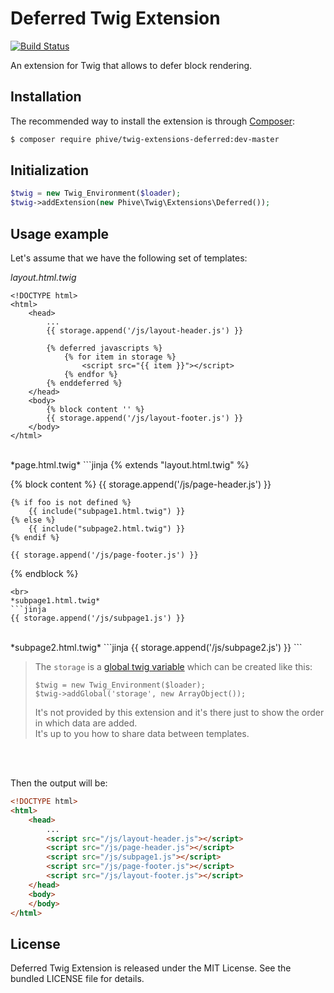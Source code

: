 Deferred Twig Extension
=======================
[![Build Status](https://travis-ci.org/rybakit/twig-extensions-deferred.svg?branch=master)](https://travis-ci.org/rybakit/twig-extensions-deferred)

An extension for Twig that allows to defer block rendering.

## Installation

The recommended way to install the extension is through [Composer](http://getcomposer.org):

```sh
$ composer require phive/twig-extensions-deferred:dev-master
```


## Initialization

```php
$twig = new Twig_Environment($loader);
$twig->addExtension(new Phive\Twig\Extensions\Deferred());
```


## Usage example

Let's assume that we have the following set of templates:

*layout.html.twig*
```jinja
<!DOCTYPE html>
<html>
    <head>
        ...
        {{ storage.append('/js/layout-header.js') }}

        {% deferred javascripts %}
            {% for item in storage %}
                <script src="{{ item }}"></script>
            {% endfor %}
        {% enddeferred %}
    </head>
    <body>
        {% block content '' %}
        {{ storage.append('/js/layout-footer.js') }}
    </body>
</html>
```
<br>
*page.html.twig*
```jinja
{% extends "layout.html.twig" %}

{% block content %}
    {{ storage.append('/js/page-header.js') }}

    {% if foo is not defined %}
        {{ include("subpage1.html.twig") }}
    {% else %}
        {{ include("subpage2.html.twig") }}
    {% endif %}

    {{ storage.append('/js/page-footer.js') }}
{% endblock %}
```
<br>
*subpage1.html.twig*
```jinja
{{ storage.append('/js/subpage1.js') }}
```
<br>
*subpage2.html.twig*
```jinja
{{ storage.append('/js/subpage2.js') }}
```

> The `storage` is a [global twig variable](http://twig.sensiolabs.org/doc/advanced.html#globals)
> which can be created like this:
>
>     $twig = new Twig_Environment($loader);
>     $twig->addGlobal('storage', new ArrayObject());
>
> It's not provided by this extension and it's there just to show the order in which data are added.<br>
> It's up to you how to share data between templates.
<br>
<br>

Then the output will be:

```html
<!DOCTYPE html>
<html>
    <head>
        ...
        <script src="/js/layout-header.js"></script>
        <script src="/js/page-header.js"></script>
        <script src="/js/subpage1.js"></script>
        <script src="/js/page-footer.js"></script>
        <script src="/js/layout-footer.js"></script>
    </head>
    <body>
    </body>
</html>
```


## License

Deferred Twig Extension is released under the MIT License. See the bundled LICENSE file for details.
